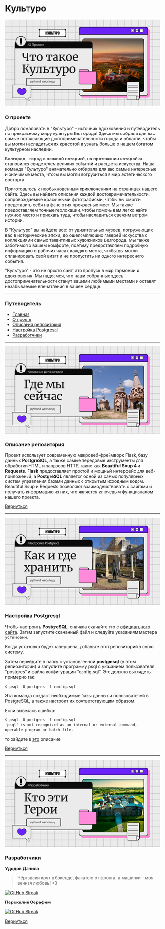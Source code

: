 # Культуро


[![Picture](https://github.com/AsQqqq/culturo/blob/master/GitAssets/image/1.png?raw=true)](#культуро)


### О проекте

Добро пожаловать в "Культуро" - источник вдохновения и путеводитель по прекрасному миру культуры Белгорода! Здесь мы собрали для вас самые потрясающие достопримечательности города и области, чтобы вы могли насладиться их красотой и узнать больше о нашем богатом культурном наследии.

Белгород - город с вековой историей, на протяжении которой он становился свидетелем великих событий и расцвета искусства. Наша команда "Культуро" внимательно отбирала для вас самые интересные и значимые места, чтобы вы могли погрузиться в мир эстетического восторга.

Приготовьтесь к необыкновенным приключениям на страницах нашего сайта. Здесь вы найдете описания каждой достопримечательности, сопровождаемые красочными фотографиями, чтобы вы смогли представить себя на фоне этих прекрасных мест. Мы также предоставляем точные геолокации, чтобы помочь вам легко найти нужное место и приехать туда, чтобы насладиться свежим ветром истории.

В "Культуро" вы найдете все: от удивительных музеев, погружающих вас в исторические эпохи, до ошеломляющих галерей искусства с коллекциями самых талантливых художников Белгорода. Мы также заботимся о вашем комфорте, поэтому предоставляем подробную информацию о рабочих часах каждого места, чтобы вы могли спланировать свой визит и не пропустить ни одного интересного события.

"Культуро" - это не просто сайт, это пропуск в мир гармонии и вдохновения. Мы надеемся, что наши собранные здесь достопримечательности станут вашими любимыми местами и оставят незабываемые впечатления в вашем сердце.

---

### Путеводитель

- [Главная](#культуро)
- [О прокте](#о-проекте)
- [Описания репозитория](#описание-репозитория)
- [Настройка Postgresql](#настройка-postgresql)
- [Разработчики](#разработчики)


---

[![Picture](https://github.com/AsQqqq/culturo/blob/master/GitAssets/image/2.png?raw=true)](#культуро)

### Описание репозитория

Проект использует современную микровеб-фреймворк Flask, базу данных **PostgreSQL**, а также самые передовые инструменты для обработки HTML и запросов HTTP, такие как **Beautiful Soup 4** и **Requests**. **Flask** предоставляет простой и мощный интерфейс для веб-приложений, а **PostgreSQL** является одной из самых популярных систем управления базами данных с открытым исходным кодом. Beautiful Soup и Requests позволяют взаимодействовать с сайтами и получать информацию из них, что является ключевым функционалом нашего проекта.

[Вернуться](#путеводитель)

---

[![Picture](https://github.com/AsQqqq/culturo/blob/master/GitAssets/image/4.png?raw=true)](#культуро)


### Настройка Postgresql

Чтобы настроить **PostgreSQL**, сначала скачайте его с [официального сайта](https://www.postgresql.org/download/). Затем запустите скачанный файл и следуйте указаниям мастера установки.

Когда установка будет завершена, добавьте этот репозиторий в свою систему.

Затем перейдите в папку с установленной **postgresql** (в этом репиозитории) и запустите программу psql с указанием пользователя “postgres” и файла конфигурации “config.sql”. Это должно выглядеть примерно так:

```
$ psql -U postgres -f config.sql
```

Эта команда создаст необходимые базы данных и пользователей в PostgreSQL, а также настроит их соответствующим образом.

Если вывелась ошибка:

```
$ psql -U postgres -f config.sql
'psql' is not recognized as an internal or external command,
operable program or batch file.
```

то зайдите в [это](https://github.com/AsQqqq/culturo/blob/master/GitAssets/MD/ERROR.md) описание

[Вернуться](#путеводитель)

---


[![Picture](https://github.com/AsQqqq/culturo/blob/master/GitAssets/image/3.png?raw=true)](#культуро)

### Разработчики

**Удодов Данила**

> Чёртовски крут в бэкенде, фанатею от фронта, а машинки - моя вечная любовь! <3

[![GitHub Streak](http://github-readme-streak-stats.herokuapp.com?user=AsQqqq&border_radius=3&locale=ru&mode=weekly)](https://github.com/AsQqqq)


**Перекалин Серафим**

[![GitHub Streak](http://github-readme-streak-stats.herokuapp.com?user=blazzzhenny&border_radius=3&locale=ru&mode=weekly)](https://github.com/blazzzhenny)



[Вернуться](#путеводитель)